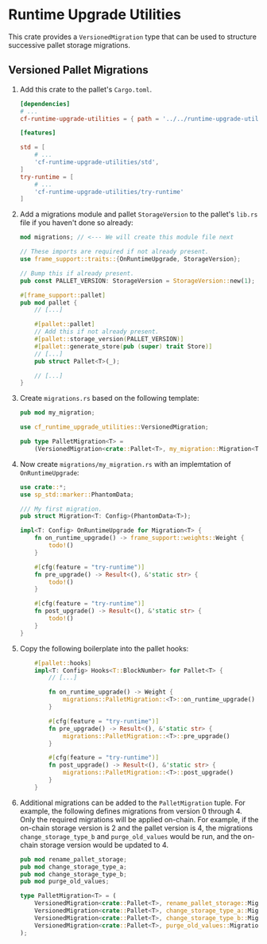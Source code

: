 # Runtime Upgrade Utilities

This crate provides a `VersionedMigration` type that can be used to structure successive pallet storage migrations.

## Versioned Pallet Migrations

1. Add this crate to the pallet's `Cargo.toml`.

    ```toml
    [dependencies]
    # ...
    cf-runtime-upgrade-utilities = { path = '../../runtime-upgrade-utilities', default-features = false }
    
    [features]
    
    std = [
        # ...
        'cf-runtime-upgrade-utilities/std',
    ]
    try-runtime = [
        # ...
        'cf-runtime-upgrade-utilities/try-runtime'
    ]
    ```

2. Add a migrations module and pallet `StorageVersion`  to the pallet's `lib.rs` file if you haven't done so already:

    ```rust
    mod migrations; // <--- We will create this module file next

    // These imports are required if not already present.
    use frame_support::traits::{OnRuntimeUpgrade, StorageVersion};

    // Bump this if already present.
    pub const PALLET_VERSION: StorageVersion = StorageVersion::new(1);

    #[frame_support::pallet]
    pub mod pallet {
        // [...]

        #[pallet::pallet]
        // Add this if not already present.
        #[pallet::storage_version(PALLET_VERSION)]
        #[pallet::generate_store(pub (super) trait Store)]
        // [...]
        pub struct Pallet<T>(_);

        // [...]
    }
    ```

3. Create `migrations.rs` based on the following template:

    ```rust
    pub mod my_migration;

    use cf_runtime_upgrade_utilities::VersionedMigration;

    pub type PalletMigration<T> =
        (VersionedMigration<crate::Pallet<T>, my_migration::Migration<T>, 0, 1>,);
    ```

4. Now create `migrations/my_migration.rs` with an implemtation of `OnRuntimeUpgrade`:

    ```rust
    use crate::*;
    use sp_std::marker::PhantomData;

    /// My first migration.
    pub struct Migration<T: Config>(PhantomData<T>);

    impl<T: Config> OnRuntimeUpgrade for Migration<T> {
        fn on_runtime_upgrade() -> frame_support::weights::Weight {
            todo!()
        }

        #[cfg(feature = "try-runtime")]
        fn pre_upgrade() -> Result<(), &'static str> {
            todo!()
        }

        #[cfg(feature = "try-runtime")]
        fn post_upgrade() -> Result<(), &'static str> {
            todo!()
        }
    }
    ```

5. Copy the following boilerplate into the pallet hooks:

    ```rust
        #[pallet::hooks]
        impl<T: Config> Hooks<T::BlockNumber> for Pallet<T> {
            // [...]

            fn on_runtime_upgrade() -> Weight {
                migrations::PalletMigration::<T>::on_runtime_upgrade()
            }

            #[cfg(feature = "try-runtime")]
            fn pre_upgrade() -> Result<(), &'static str> {
                migrations::PalletMigration::<T>::pre_upgrade()
            }

            #[cfg(feature = "try-runtime")]
            fn post_upgrade() -> Result<(), &'static str> {
                migrations::PalletMigration::<T>::post_upgrade()
            }
        }
    ```

6. Additional migrations can be added to the `PalletMigration` tuple. For example, the following defines migrations from version 0 through 4. Only the required migrations will be applied on-chain. For example, if the on-chain storage version is 2 and the pallet version is 4, the migrations `change_storage_type_b` and `purge_old_values` would be run, and the on-chain storage version would be updated to 4.

    ```rust
    pub mod rename_pallet_storage;
    pub mod change_storage_type_a;
    pub mod change_storage_type_b;
    pub mod purge_old_values;

    type PalletMigration<T> = (
        VersionedMigration<crate::Pallet<T>, rename_pallet_storage::Migration, 0, 1>,
        VersionedMigration<crate::Pallet<T>, change_storage_type_a::Migration, 1, 2>,
        VersionedMigration<crate::Pallet<T>, change_storage_type_b::Migration, 2, 3>,
        VersionedMigration<crate::Pallet<T>, purge_old_values::Migration, 3, 4>,
    );
